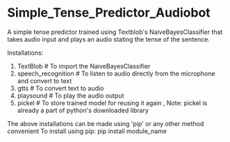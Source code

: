 # Simple_Tense_Predictor_Audiobot
 A simple tense predictor trained using Textblob's NaiveBayesClassifier that takes audio input and plays an audio stating the tense of the sentence.

 Installations:
 1) TextBlob # To import the NaiveBayesClassifier 
 2) speech_recognition # To listen to audio directly from the microphone and convert to text
 3) gtts # To convert text to audio
 4) playsound # To play the audio output
 5) pickel # To store trained model for reusing it again , Note: pickel is already a part of python's downloaded library
 
 The above installations can be made using 'pip' or any other method convenient
 To install using pip:
    pip install module_name
